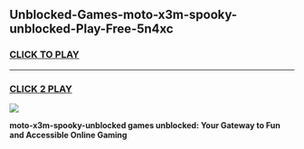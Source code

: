 
## Unblocked-Games-moto-x3m-spooky-unblocked-Play-Free-5n4xc
<h3>
<a href="https://premium76.site?title=moto-x3m-spooky-unblocked&ref=19M">CLICK TO PLAY</a></h3>
<hr>

<h3>
<a href="https://premium76.site?title=moto-x3m-spooky-unblocked&ref=19M">CLICK 2 PLAY</a>
  
</h3>

<a href="https://premium76.site?title=moto-x3m-spooky-unblocked&ref=19M"><img src="https://clearcache.store/games.png"></a>


**moto-x3m-spooky-unblocked games unblocked: Your Gateway to Fun and Accessible Online Gaming**
